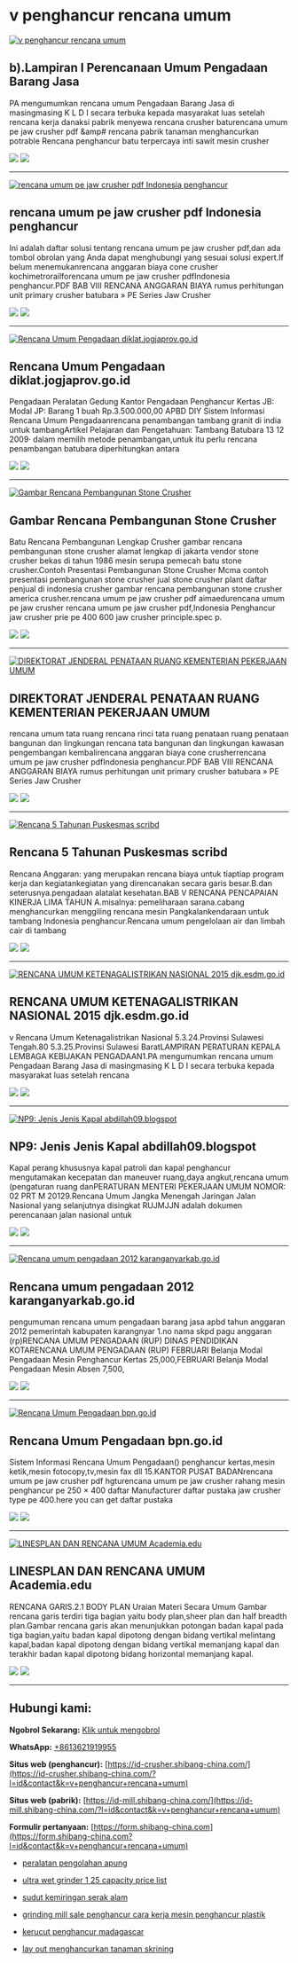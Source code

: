 # v penghancur rencana umum

<a href="https://swt.shibang-china.com/?l=id&img&k=v+penghancur+rencana+umum" target="_blank">![v penghancur rencana umum](http://static.shibang-china.com/all-800x300/192.jpg)</a>

## b).Lampiran I Perencanaan Umum Pengadaan Barang Jasa
PA mengumumkan rencana umum Pengadaan Barang Jasa di masingmasing K L D I secara terbuka kepada masyarakat luas setelah rencana kerja danaksi pabrik menyewa rencana crusher baturencana umum pe jaw crusher pdf &amp# rencana pabrik tanaman menghancurkan potrable Rencana penghancur batu terpercaya inti sawit mesin crusher


<a href="https://whatsapp.shibangsoft.com/WhatsApp.php" target="_blank" title="WhatsApp">![](http://static.shibang-china.com/icon/whatsapp.png)</a> <a href="https://swt.shibang-china.com/?l=id&icon&k=v+penghancur+rencana+umum" target="_blank">![](http://static.shibang-china.com/icon/chat-id.png)</a>

---

<a href="https://swt.shibang-china.com/?l=id&img&k=v+penghancur+rencana+umum" target="_blank">![rencana umum pe jaw crusher pdf Indonesia penghancur](http://static.shibang-china.com/all-800x300/1116.jpg)</a>

## rencana umum pe jaw crusher pdf Indonesia penghancur
Ini adalah daftar solusi tentang rencana umum pe jaw crusher pdf,dan ada tombol obrolan yang Anda dapat menghubungi yang sesuai solusi expert.If belum menemukanrencana anggaran biaya cone crusher kochimetrorailforencana umum pe jaw crusher pdfIndonesia penghancur.PDF BAB VIII RENCANA ANGGARAN BIAYA rumus perhitungan unit primary crusher batubara » PE Series Jaw Crusher


<a href="https://whatsapp.shibangsoft.com/WhatsApp.php" target="_blank" title="WhatsApp">![](http://static.shibang-china.com/icon/whatsapp.png)</a> <a href="https://swt.shibang-china.com/?l=id&icon&k=v+penghancur+rencana+umum" target="_blank">![](http://static.shibang-china.com/icon/chat-id.png)</a>

---

<a href="https://swt.shibang-china.com/?l=id&img&k=v+penghancur+rencana+umum" target="_blank">![Rencana Umum Pengadaan diklat.jogjaprov.go.id](http://static.shibang-china.com/all-800x300/38.jpg)</a>

## Rencana Umum Pengadaan diklat.jogjaprov.go.id
Pengadaan Peralatan Gedung Kantor Pengadaan Penghancur Kertas JB: Modal JP: Barang 1 buah Rp.3.500.000,00 APBD DIY Sistem Informasi Rencana Umum Pengadaanrencana penambangan tambang granit di india untuk tambangArtikel Pelajaran dan Pengetahuan: Tambang Batubara 13 12 2009· dalam memilih metode penambangan,untuk itu perlu rencana penambangan batubara diperhitungkan antara


<a href="https://whatsapp.shibangsoft.com/WhatsApp.php" target="_blank" title="WhatsApp">![](http://static.shibang-china.com/icon/whatsapp.png)</a> <a href="https://swt.shibang-china.com/?l=id&icon&k=v+penghancur+rencana+umum" target="_blank">![](http://static.shibang-china.com/icon/chat-id.png)</a>

---

<a href="https://swt.shibang-china.com/?l=id&img&k=v+penghancur+rencana+umum" target="_blank">![Gambar Rencana Pembangunan Stone Crusher](http://static.shibang-china.com/all-800x300/809.jpg)</a>

## Gambar Rencana Pembangunan Stone Crusher
Batu Rencana Pembangunan Lengkap Crusher gambar rencana pembangunan stone crusher alamat lengkap di jakarta vendor stone crusher bekas di tahun 1986 mesin serupa pemecah batu stone crusher.Contoh Presentasi Pembangunan Stone Crusher Mcma contoh presentasi pembangunan stone crusher jual stone crusher plant daftar penjual di indonesia crusher gambar rencana pembangunan stone crusher america crusher.rencana umum pe jaw crusher pdf aimaedurencana umum pe jaw crusher rencana umum pe jaw crusher pdf,Indonesia Penghancur jaw crusher prie pe 400 600 jaw crusher principle.spec p.


<a href="https://whatsapp.shibangsoft.com/WhatsApp.php" target="_blank" title="WhatsApp">![](http://static.shibang-china.com/icon/whatsapp.png)</a> <a href="https://swt.shibang-china.com/?l=id&icon&k=v+penghancur+rencana+umum" target="_blank">![](http://static.shibang-china.com/icon/chat-id.png)</a>

---

<a href="https://swt.shibang-china.com/?l=id&img&k=v+penghancur+rencana+umum" target="_blank">![DIREKTORAT JENDERAL PENATAAN RUANG KEMENTERIAN PEKERJAAN UMUM](http://static.shibang-china.com/all-800x300/1051.jpg)</a>

## DIREKTORAT JENDERAL PENATAAN RUANG KEMENTERIAN PEKERJAAN UMUM
rencana umum tata ruang rencana rinci tata ruang penataan ruang penataan bangunan dan lingkungan rencana tata bangunan dan lingkungan kawasan pengembangan kembalirencana anggaran biaya cone crusherrencana umum pe jaw crusher pdfIndonesia penghancur.PDF BAB VIII RENCANA ANGGARAN BIAYA rumus perhitungan unit primary crusher batubara » PE Series Jaw Crusher


<a href="https://whatsapp.shibangsoft.com/WhatsApp.php" target="_blank" title="WhatsApp">![](http://static.shibang-china.com/icon/whatsapp.png)</a> <a href="https://swt.shibang-china.com/?l=id&icon&k=v+penghancur+rencana+umum" target="_blank">![](http://static.shibang-china.com/icon/chat-id.png)</a>

---

<a href="https://swt.shibang-china.com/?l=id&img&k=v+penghancur+rencana+umum" target="_blank">![Rencana 5 Tahunan Puskesmas scribd](http://static.shibang-china.com/all-800x300/762.jpg)</a>

## Rencana 5 Tahunan Puskesmas scribd
Rencana Anggaran: yang merupakan rencana biaya untuk tiaptiap program kerja dan kegiatankegiatan yang direncanakan secara garis besar.B.dan seterusnya.pengadaan alatalat kesehatan.BAB V RENCANA PENCAPAIAN KINERJA LIMA TAHUN A.misalnya: pemeliharaan sarana.cabang menghancurkan menggiling rencana mesin Pangkalankendaraan untuk tambang Indonesia penghancur.Rencana umum pengelolaan air dan limbah cair di tambang


<a href="https://whatsapp.shibangsoft.com/WhatsApp.php" target="_blank" title="WhatsApp">![](http://static.shibang-china.com/icon/whatsapp.png)</a> <a href="https://swt.shibang-china.com/?l=id&icon&k=v+penghancur+rencana+umum" target="_blank">![](http://static.shibang-china.com/icon/chat-id.png)</a>

---

<a href="https://swt.shibang-china.com/?l=id&img&k=v+penghancur+rencana+umum" target="_blank">![RENCANA UMUM KETENAGALISTRIKAN NASIONAL 2015 djk.esdm.go.id](http://static.shibang-china.com/all-800x300/1352.jpg)</a>

## RENCANA UMUM KETENAGALISTRIKAN NASIONAL 2015 djk.esdm.go.id
v Rencana Umum Ketenagalistrikan Nasional 5.3.24.Provinsi Sulawesi Tengah.80 5.3.25.Provinsi Sulawesi BaratLAMPIRAN PERATURAN KEPALA LEMBAGA KEBIJAKAN PENGADAAN1.PA mengumumkan rencana umum Pengadaan Barang Jasa di masingmasing K L D I secara terbuka kepada masyarakat luas setelah rencana


<a href="https://whatsapp.shibangsoft.com/WhatsApp.php" target="_blank" title="WhatsApp">![](http://static.shibang-china.com/icon/whatsapp.png)</a> <a href="https://swt.shibang-china.com/?l=id&icon&k=v+penghancur+rencana+umum" target="_blank">![](http://static.shibang-china.com/icon/chat-id.png)</a>

---

<a href="https://swt.shibang-china.com/?l=id&img&k=v+penghancur+rencana+umum" target="_blank">![NP9: Jenis Jenis Kapal abdillah09.blogspot](http://static.shibang-china.com/all-800x300/389.jpg)</a>

## NP9: Jenis Jenis Kapal abdillah09.blogspot
Kapal perang khususnya kapal patroli dan kapal penghancur mengutamakan kecepatan dan maneuver ruang,daya angkut,rencana umum (pengaturan ruang danPERATURAN MENTERI PEKERJAAN UMUM NOMOR: 02 PRT M 20129.Rencana Umum Jangka Menengah Jaringan Jalan Nasional yang selanjutnya disingkat RUJMJJN adalah dokumen perencanaan jalan nasional untuk


<a href="https://whatsapp.shibangsoft.com/WhatsApp.php" target="_blank" title="WhatsApp">![](http://static.shibang-china.com/icon/whatsapp.png)</a> <a href="https://swt.shibang-china.com/?l=id&icon&k=v+penghancur+rencana+umum" target="_blank">![](http://static.shibang-china.com/icon/chat-id.png)</a>

---

<a href="https://swt.shibang-china.com/?l=id&img&k=v+penghancur+rencana+umum" target="_blank">![Rencana umum pengadaan 2012 karanganyarkab.go.id](http://static.shibang-china.com/all-800x300/29.jpg)</a>

## Rencana umum pengadaan 2012 karanganyarkab.go.id
pengumuman rencana umum pengadaan barang jasa apbd tahun anggaran 2012 pemerintah kabupaten karangnyar 1.no nama skpd pagu anggaran (rp)RENCANA UMUM PENGADAAN (RUP) DINAS PENDIDIKAN KOTARENCANA UMUM PENGADAAN (RUP) FEBRUARI Belanja Modal Pengadaan Mesin Penghancur Kertas 25,000,FEBRUARI Belanja Modal Pengadaan Mesin Absen 7,500,


<a href="https://whatsapp.shibangsoft.com/WhatsApp.php" target="_blank" title="WhatsApp">![](http://static.shibang-china.com/icon/whatsapp.png)</a> <a href="https://swt.shibang-china.com/?l=id&icon&k=v+penghancur+rencana+umum" target="_blank">![](http://static.shibang-china.com/icon/chat-id.png)</a>

---

<a href="https://swt.shibang-china.com/?l=id&img&k=v+penghancur+rencana+umum" target="_blank">![Rencana Umum Pengadaan bpn.go.id](http://static.shibang-china.com/all-800x300/174.jpg)</a>

## Rencana Umum Pengadaan bpn.go.id
Sistem Informasi Rencana Umum Pengadaan() penghancur kertas,mesin ketik,mesin fotocopy,tv,mesin fax dll 15.KANTOR PUSAT BADANrencana umum pe jaw crusher pdf hgturencana umum pe jaw crusher rahang mesin penghancur pe 250 × 400 daftar Manufacturer daftar pustaka jaw crusher type pe 400.here you can get daftar pustaka


<a href="https://whatsapp.shibangsoft.com/WhatsApp.php" target="_blank" title="WhatsApp">![](http://static.shibang-china.com/icon/whatsapp.png)</a> <a href="https://swt.shibang-china.com/?l=id&icon&k=v+penghancur+rencana+umum" target="_blank">![](http://static.shibang-china.com/icon/chat-id.png)</a>

---

<a href="https://swt.shibang-china.com/?l=id&img&k=v+penghancur+rencana+umum" target="_blank">![LINESPLAN DAN RENCANA UMUM Academia.edu](http://static.shibang-china.com/all-800x300/1259.jpg)</a>

## LINESPLAN DAN RENCANA UMUM Academia.edu
RENCANA GARIS.2.1 BODY PLAN Uraian Materi Secara Umum Gambar rencana garis terdiri tiga bagian yaitu body plan,sheer plan dan half breadth plan.Gambar rencana garis akan menunjukkan potongan badan kapal pada tiga bagian,yaitu badan kapal dipotong dengan bidang vertikal melintang kapal,badan kapal dipotong dengan bidang vertikal memanjang kapal dan terakhir badan kapal dipotong bidang horizontal memanjang kapal.

<a href="https://whatsapp.shibangsoft.com/WhatsApp.php" target="_blank" title="WhatsApp">![](http://static.shibang-china.com/icon/whatsapp.png)</a> <a href="https://swt.shibang-china.com/?l=id&icon&k=v+penghancur+rencana+umum" target="_blank">![](http://static.shibang-china.com/icon/chat-id.png)</a>

---
## Hubungi kami:

**Ngobrol Sekarang:** [Klik untuk mengobrol](https://swt.shibang-china.com?l=id&contact&k=v+penghancur+rencana+umum)

**WhatsApp:**  [+8613621919955](https://whatsapp.shibangsoft.com/WhatsApp.php)

**Situs web (penghancur):** [https://id-crusher.shibang-china.com/](https://id-crusher.shibang-china.com/?l=id&contact&k=v+penghancur+rencana+umum)

**Situs web (pabrik):** [https://id-mill.shibang-china.com/](https://id-mill.shibang-china.com/?l=id&contact&k=v+penghancur+rencana+umum)

**Formulir pertanyaan:** [https://form.shibang-china.com](https://form.shibang-china.com?l=id&contact&k=v+penghancur+rencana+umum)

* [peralatan pengolahan apung](../35/peralatan%20pengolahan%20apung.md)

* [ultra wet grinder 1 25 capacity price list](../35/ultra%20wet%20grinder%201%2025%20capacity%20price%20list.md)

* [sudut kemiringan serak alam](../39/sudut%20kemiringan%20serak%20alam.md)

* [grinding mill sale penghancur cara kerja mesin penghancur plastik](../36/grinding%20mill%20sale%20penghancur%20cara%20kerja%20mesin%20penghancur%20plastik.md)

* [kerucut penghancur madagascar](../35/kerucut%20penghancur%20madagascar.md)

* [lay out menghancurkan tanaman skrining](../34/lay%20out%20menghancurkan%20tanaman%20skrining.md)